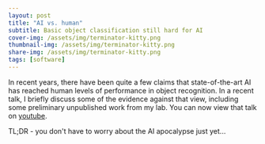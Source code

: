 ```yaml
---
layout: post
title: "AI vs. human"
subtitle: Basic object classification still hard for AI
cover-img: /assets/img/terminator-kitty.png
thumbnail-img: /assets/img/terminator-kitty.png
share-img: /assets/img/terminator-kitty.png
tags: [software]
---
```


In recent years, there have been quite a few claims that state-of-the-art AI has reached human levels of performance in object recognition. In a recent talk, I briefly discuss some of the evidence against that view, including some preliminary unpublished work from my lab. You can now view that talk on [youtube](https://www.youtube.com/watch?v=14OFq__r-Xc). 

TL;DR - you don't have to worry about the AI apocalypse just yet...

